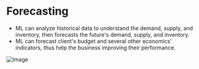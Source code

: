 # Forecasting
- ML can analyze historical data to understand the demand, supply, and inventory, then forecasts the future's demand, supply, and inventory. 
- ML can forecast client's budget and several other economics' indicators, thus help the business improving their performance.
 
![Image](https://static.scholar.harvard.edu/files/styles/os_files_xlarge/public/linh/files/ml2.png?m=1549801450&itok=jtPTGw5X)
